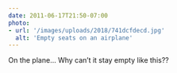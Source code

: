 ```yaml
---
date: 2011-06-17T21:50-07:00
photo:
- url: '/images/uploads/2018/741dcfdecd.jpg'
  alt: 'Empty seats on an airplane'
---
```

On the plane… Why can’t it stay empty like this??
